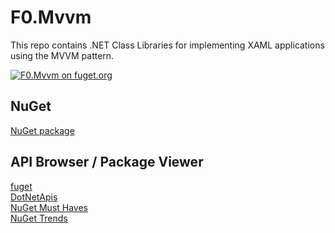 # F0.Mvvm
This repo contains .NET Class Libraries for implementing XAML applications using the MVVM pattern.

[![F0.Mvvm on fuget.org](https://www.fuget.org/packages/F0.Mvvm/badge.svg)](https://www.fuget.org/packages/F0.Mvvm)

## NuGet
[NuGet package](https://www.nuget.org/packages/F0.Mvvm/)

## API Browser / Package Viewer
[fuget](https://www.fuget.org/packages/F0.Mvvm)\
[DotNetApis](http://dotnetapis.com/pkg/F0.Mvvm)\
[NuGet Must Haves](https://nugetmusthaves.com/Package/F0.Mvvm)\
[NuGet Trends](https://nugettrends.com/packages?months=12&ids=F0.Mvvm)
